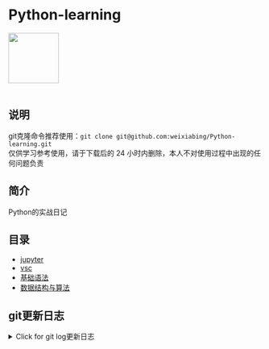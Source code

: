 # Python-learning
 <img src="https://i.giphy.com/media/LMt9638dO8dftAjtco/200.webp" width="100"><br><br>

## 说明
git克隆命令推荐使用：```git clone git@github.com:weixiabing/Python-learning.git```<br>
仅供学习参考使用，请于下载后的 24 小时内删除，本人不对使用过程中出现的任何问题负责
## 简介
Python的实战日记
## 目录
+ [jupyter](https://github.com/weixiabing/Python-learning/tree/main/jupyter)
+ [vsc](https://github.com/weixiabing/Python-learning/tree/main/vsc)
+ [基础语法](https://github.com/weixiabing/Python-learning/tree/main/%E5%9F%BA%E7%A1%80%E8%AF%AD%E6%B3%95)
+ [数据结构与算法](https://github.com/weixiabing/Python-learning/tree/main/%E6%95%B0%E6%8D%AE%E7%BB%93%E6%9E%84%E4%B8%8E%E7%AE%97%E6%B3%95)
## git更新日志
<details>
<summary>Click for git log更新日志</summary>

 ``` diff
---start---

更新时间:2021-08-08 12:00:01linux远程更新
commit a250cc55e828d3940d8901983c64d48975919879
Author: weixiabing <weixiabing@hotmail.com>
Date:   Sun Aug 8 11:59:23 2021 +0800

    Github Action Auto Updated

diff --git a/README.md b/README.md
index 9ff0594..46ed323 100644
--- a/README.md
+++ b/README.md
@@ -18,55 +18,15 @@ Python的实战日记
  ``` diff
 ---start---
 
-更新时间:2021-08-08 11:47:51linux远程更新
-commit e8e45912da93f3d8ddd5b5008b625d29d972e057
+更新时间:2021-08-08 11:59:23linux远程更新
+commit 7b8ee70d884eb3f5f00d3a1902602734a101c170
+Merge: 5ad0d77 bb12aca
 Author: “weixiabing” <weixiabing@hotmail.com>
-Date:   Sun Aug 8 11:47:07 2021 +0800
+Date:   Sun Aug 8 11:59:14 2021 +0800
 
-    1
+    Merge branch 'main' of github.com:weixiabing/Python-learning into main
 
-diff --git a/Pipfile b/Pipfile
-index ef3021d..fd4178d 100644
---- a/Pipfile
-+++ b/Pipfile
-@@ -4,7 +4,7 @@ url = "https://pypi.org/simple"
- verify_ssl = true
- 
- [scripts]
--build = "cd auto-get&python main1.py"
-+build = "python main1.py"
- 
- [dev-packages]
- 
-diff --git a/auto-get/log.txt b/auto-get/log.txt
-deleted file mode 100644
-index 9f33b4a..0000000
---- a/auto-get/log.txt
-+++ /dev/null
-@@ -1,137 +0,0 @@
--commit 4aab921dc10fd71ec0ddb2771515e4a14634b29b
--Author: “weixiabing” <weixiabing@hotmail.com>
--Date:   Sun Aug 8 11:21:19 2021 +0800
--
--    1
--
--diff --git a/main1.py b/main1.py
--index a93111b..ec37a9e 100644
----- a/main1.py
--+++ b/main1.py
--@@ -40,7 +40,7 @@ def get_link_info():
--             print(num)
--             id = item.find('td', class_="td-01 ranktop").get_text()
--             print(id)
---            f.write('| '+id+'	|'+title+"	|"+num+'|<br>
- ')
--+            f.write('| '+id+'	|'+title+"	|"+num+'|
- ')
--     with open (os.path.join(os.getcwd(), "weibohotnews.txt"), 'r', encoding='utf-8') as f:
--         result = f.read()
--     return result
--@@ -66,7 +66,7 @@ def main():
--     # 替换 ---start--- 到 ---end--- 之间的内容
+---end--- 之间的内容
 -     # pytz.timezone('Asia/Shanghai')).strftime('%Y年%m月%d日%H时M分')
 -     fmt = '%Y-%m-%d %H:%M:%S %Z%z'
 --    insert_info = "---开始---

更新时间:2021-08-08 12:03:47github action更新<br>
|  序号   | 关键字  |热度|
|  ----  | ----  |----|
| 1	|阿里 破冰文化	|6096274|
 | 2	|艺术体操团体全能决赛	|2488133|
 | 3	|美国总统拜登下令空袭塔利班	|2281848|
 | •	|一起围观奥运	||
 | 4	|货拉拉跳车事件司机妻子发声	|2184416|
 | 5	|Dina因裁判不公正丢失金牌后接受采访	|2035842|
 | 6	|张勇阿里内网回应女员工被侵害	|1971865|
 | 7	|原来奥运会结束还要写总结	|1615407|
 | 8	|33岁倪妮状态	|1576582|
 | 9	|扬州11个病例去过同一个核酸检测点	|1130313|
 | 10	|中国艺体演绎敦煌飞天	|1098738|
 | 11	|陈思诚为佟丽娅庆生	|1067449|
 | 12	|美国女篮vs日本女篮	|1011270|
 | 13	|佟丽娅38岁状态	|1005183|
 | 14	|阿里巴巴	|991044|
 | 15	|郑州已发现多起家庭聚集性感染	|953608|
 | 16	|马云	|941017|
 | 17	|奥恰洛夫为了战胜马龙有多努力	|931706|
 | 18	|阿里回应女员工被侵害	|899204|
 | 19	|世界看到了中国年轻人最好的样子	|812810|
 | 20	|34岁研究生菜市场摆摊卖鸡爪	|790099|
 | 21	|印度得东京奥运第一枚金牌全国沸腾	|772982|
 | 22	|宋威龙15岁海边照好帅	|716667|
 | 23	|俄罗斯跳高冠军太优雅了	|616940|
 | 24	|Lisa晒BLACKPINK合照庆出道五周年	|616354|
 | 25	|夫妻二人隐瞒扬州行程被罚	|605553|
 | 26	|曹格被狗咬伤	|532314|
 | 27	|张国伟只会说对对对的捧哏	|504108|
 | 28	|李荣浩为灵超放弃投票	|446573|
 | 29	|韩国男运动员获奖牌免兵役	|442527|
 | 30	|南京新增2例确诊均在集中隔离点发现	|427593|
 | 31	|欧尼熊妈妈	|422857|
 | 32	|东京奥运中国军团破纪录图鉴	|409574|
 | 33	|北京奥运会yyds	|401787|
 | 34	|东京奥运会最后一个比赛日	|371532|
 | 35	|蔡徐坤胡渣自拍	|368491|
 | 36	|沈阳疫情	|349226|
 | 37	|起底德堡惊人黑幕	|343962|
 | 38	|父亲做核酸检测巧遇驰援的儿子	|332813|
 | 39	|马龙人民日报撰文	|319324|
 | 40	|分手后又复合是怎样一种体验	|308712|
 | 41	|喝完秋天第一杯奶茶失眠了	|291970|
 | 42	|雪中悍刀行动画预告	|285222|
 | 43	|邹凯周捷夫妇迎二胎	|274914|
 | 44	|张杰特别企划原声旁白	|273417|
 | 45	|诛仙动画首支pv	|261610|
 | 46	|许昕不仅是喜剧人	|255137|
 | 47	|没想到国乒还能助眠	|247555|
 | 48	|安徽含山通报粗暴执法事件	|236733|
 | 49	|熊敦瀚愿意为水球放弃美貌	|236184|
 | 50	|乔振宇25年前的美人尖	|226719|
 
---结束---
 
 </p>
</details>
